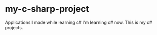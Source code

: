 # my-c-sharp-project
Applications I made while learning c#
I'm learning c# now. This is my c# projects.
